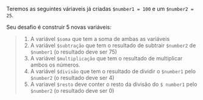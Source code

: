 Teremos as seguintes váriaveis já criadas `$number1 = 100` e um `$number2 =  25`.

Seu desafio é construir 5 novas variáveis:

> 1. A variável `$soma` que tem a soma de ambas as variáveis
> 2. A variável `$subtração` que tem o resultado de subtrair `$number2` de `$number1` (o resultado deve ser 75)
> 3. A variável `$multiplicação` que tem o resultado de multiplicar ambos os números.
> 4. A variável `$divisão` que tem o resultado de dividir o `$number1` pelo `$number2` (o resultado deve ser 4)
> 5. A variavel `$resto` deve conter o resto da divisão do `$ number1` pelo` $number2` (o resultado deve ser 0)